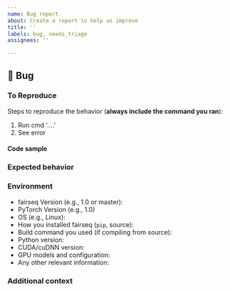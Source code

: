 ```yaml
---
name: Bug report
about: Create a report to help us improve
title: ''
labels: bug, needs_triage
assignees: ''

---
```


## 🐛 Bug

<!-- A clear and concise description of what the bug is. -->

### To Reproduce

Steps to reproduce the behavior (**always include the command you ran**):

1. Run cmd '....'
2. See error

<!-- If you have a code sample, error messages, stack traces, please provide it here as well -->


#### Code sample
<!-- Ideally attach a minimal code sample to reproduce the decried issue. 
Minimal means having the shortest code but still preserving the bug. -->

### Expected behavior

<!-- A clear and concise description of what you expected to happen. -->

### Environment

 - fairseq Version (e.g., 1.0 or master):
 - PyTorch Version (e.g., 1.0)
 - OS (e.g., Linux):
 - How you installed fairseq (`pip`, source):
 - Build command you used (if compiling from source):
 - Python version:
 - CUDA/cuDNN version:
 - GPU models and configuration:
 - Any other relevant information:

### Additional context

<!-- Add any other context about the problem here. -->
